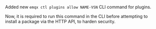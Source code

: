 Added new `emqx ctl plugins allow NAME-VSN` CLI command for plugins.

Now, it is required to run this command in the CLI before attempting to install a package via the HTTP API, to harden security.
